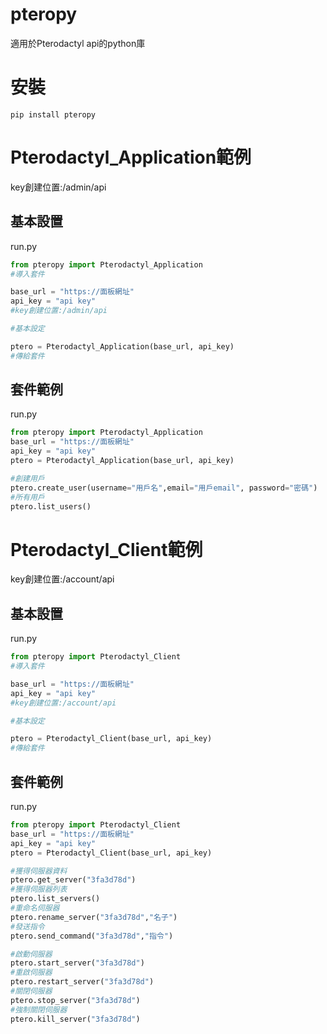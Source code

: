 # pteropy
適用於Pterodactyl api的python庫

# 安裝
```
pip install pteropy
```

# Pterodactyl_Application範例
key創建位置:/admin/api

## 基本設置
run.py

```py
from pteropy import Pterodactyl_Application
#導入套件

base_url = "https://面板網址"
api_key = "api key"
#key創建位置:/admin/api

#基本設定

ptero = Pterodactyl_Application(base_url, api_key)
#傳給套件
```

## 套件範例
run.py

```py
from pteropy import Pterodactyl_Application
base_url = "https://面板網址"
api_key = "api key"
ptero = Pterodactyl_Application(base_url, api_key)

#創建用戶
ptero.create_user(username="用戶名",email="用戶email", password="密碼")
#所有用戶
ptero.list_users()
```


# Pterodactyl_Client範例
key創建位置:/account/api

## 基本設置
run.py

```py
from pteropy import Pterodactyl_Client
#導入套件

base_url = "https://面板網址"
api_key = "api key"
#key創建位置:/account/api

#基本設定

ptero = Pterodactyl_Client(base_url, api_key)
#傳給套件
```

## 套件範例
run.py

```py
from pteropy import Pterodactyl_Client
base_url = "https://面板網址"
api_key = "api key"
ptero = Pterodactyl_Client(base_url, api_key)

#獲得伺服器資料
ptero.get_server("3fa3d78d")
#獲得伺服器列表
ptero.list_servers()
#重命名伺服器
ptero.rename_server("3fa3d78d","名子")
#發送指令
ptero.send_command("3fa3d78d","指令")

#啟動伺服器
ptero.start_server("3fa3d78d")
#重啟伺服器
ptero.restart_server("3fa3d78d")
#關閉伺服器
ptero.stop_server("3fa3d78d")
#強制關閉伺服器
ptero.kill_server("3fa3d78d")
```